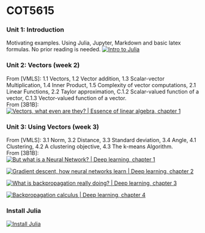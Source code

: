 # COT5615
### Unit 1: Introduction
Motivating examples. Using Julia, Jupyter, Markdown and basic latex formulas. No prior reading is needed.
[![Intro to Julia](https://img.youtube.com/vi/8h8rQyEpiZA/0.jpg)](https://www.youtube.com/watch?v=8h8rQyEpiZA)

### Unit 2: Vectors (week 2)
From [VMLS]: 1.1 Vectors, 1.2 Vector addition, 1.3 Scalar-vector Multiplication, 1.4 Inner Product, 1.5 Complexity of vector computations, 2.1 Linear Functions, 2.2 Taylor approximation, C.1.2 Scalar-valued function of a vector, C.1.3 Vector-valued function of a vector.  
From [3B1B]:  
[![Vectors, what even are they? | Essence of linear algebra, chapter 1](https://img.youtube.com/vi/fNk_zzaMoSs/0.jpg)](https://www.youtube.com/watch?v=fNk_zzaMoSs)

### Unit 3: Using Vectors (week 3)
From [VMLS]: 3.1 Norm, 3.2 Distance, 3.3 Standard deviation, 3.4 Angle, 4.1 Clustering, 4.2 A clustering objective, 4.3 The k-means Algorithm.  
From [3B1B]:  
[![But what is a Neural Network? | Deep learning, chapter 1](https://img.youtube.com/vi/aircAruvnKk/0.jpg)](https://www.youtube.com/watch?v=aircAruvnKk) 

[![Gradient descent, how neural networks learn | Deep learning, chapter 2](https://img.youtube.com/vi/IHZwWFHWa-w/0.jpg)](https://www.youtube.com/watch?v=IHZwWFHWa-w) 

[![What is backpropagation really doing? | Deep learning, chapter 3](https://img.youtube.com/vi/Ilg3gGewQ5U/0.jpg)](https://www.youtube.com/watch?v=Ilg3gGewQ5U) 

[![Backpropagation calculus | Deep learning, chapter 4](https://img.youtube.com/vi/Ilg3gGewQ5U/0.jpg)](https://www.youtube.com/watch?v=tIeHLnjs5U8)

### Install Julia
[![Install Julia](https://img.youtube.com/vi/oyx8M1yoboY/0.jpg)](https://www.youtube.com/watch?v=oyx8M1yoboY)
